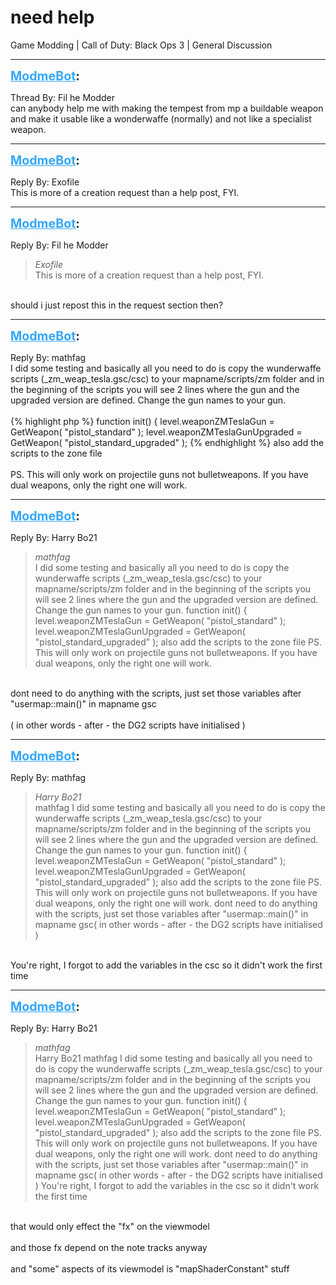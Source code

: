 # need help
Game Modding | Call of Duty: Black Ops 3 | General Discussion

---
<strong style="font-size: 1.4em;"><span style="text-decoration: underline;text-decoration-color: #34a7f9;"><span style="color:#34a7f9;">ModmeBot</span></span>:</strong>

<p>Thread By: Fil he Modder<br />can anybody help me with making the tempest from mp a buildable weapon and make it usable like a wonderwaffe (normally) and not like a specialist weapon.</p>

---
<strong style="font-size: 1.4em;"><span style="text-decoration: underline;text-decoration-color: #34a7f9;"><span style="color:#34a7f9;">ModmeBot</span></span>:</strong>

<p>Reply By: Exofile<br />This is more of a creation request than a help post, FYI.</p>

---
<strong style="font-size: 1.4em;"><span style="text-decoration: underline;text-decoration-color: #34a7f9;"><span style="color:#34a7f9;">ModmeBot</span></span>:</strong>

<p>Reply By: Fil he Modder<br /><blockquote><em>Exofile</em><br />This is more of a creation request than a help post, FYI.</blockquote><br /> should i just repost this in the request section then?</p>

---
<strong style="font-size: 1.4em;"><span style="text-decoration: underline;text-decoration-color: #34a7f9;"><span style="color:#34a7f9;">ModmeBot</span></span>:</strong>

<p>Reply By: mathfag<br />I did some testing and basically all you need to do is copy the wunderwaffe scripts (_zm_weap_tesla.gsc/csc) to your mapname/scripts/zm folder and in the beginning of the scripts you will see 2 lines where the gun and the upgraded version are defined. Change the gun names to your gun.<br /> <br />{% highlight php %}
function init()
{
	level.weaponZMTeslaGun = GetWeapon( "pistol_standard" );
	level.weaponZMTeslaGunUpgraded = GetWeapon( "pistol_standard_upgraded" );
{% endhighlight %}
 also add the scripts to the zone file<br /> <br />PS. This will only work on projectile guns not bulletweapons. If you have dual weapons, only the right one will work.</p>

---
<strong style="font-size: 1.4em;"><span style="text-decoration: underline;text-decoration-color: #34a7f9;"><span style="color:#34a7f9;">ModmeBot</span></span>:</strong>

<p>Reply By: Harry Bo21<br /><blockquote><em>mathfag</em><br />I did some testing and basically all you need to do is copy the wunderwaffe scripts (_zm_weap_tesla.gsc/csc) to your mapname/scripts/zm folder and in the beginning of the scripts you will see 2 lines where the gun and the upgraded version are defined. Change the gun names to your gun.   function init() { level.weaponZMTeslaGun = GetWeapon( &quot;pistol_standard&quot; ); level.weaponZMTeslaGunUpgraded = GetWeapon( &quot;pistol_standard_upgraded&quot; );  also add the scripts to the zone file   PS. This will only work on projectile guns not bulletweapons. If you have dual weapons, only the right one will work.</blockquote><br /> dont need to do anything with the scripts, just set those variables after &quot;usermap::main()&quot; in mapname gsc<br /><br />( in other words - after - the DG2 scripts have initialised )</p>

---
<strong style="font-size: 1.4em;"><span style="text-decoration: underline;text-decoration-color: #34a7f9;"><span style="color:#34a7f9;">ModmeBot</span></span>:</strong>

<p>Reply By: mathfag<br /><blockquote><em>Harry Bo21</em><br />mathfag I did some testing and basically all you need to do is copy the wunderwaffe scripts (_zm_weap_tesla.gsc/csc) to your mapname/scripts/zm folder and in the beginning of the scripts you will see 2 lines where the gun and the upgraded version are defined. Change the gun names to your gun.   function init() { level.weaponZMTeslaGun = GetWeapon( &quot;pistol_standard&quot; ); level.weaponZMTeslaGunUpgraded = GetWeapon( &quot;pistol_standard_upgraded&quot; );  also add the scripts to the zone file   PS. This will only work on projectile guns not bulletweapons. If you have dual weapons, only the right one will work.  dont need to do anything with the scripts, just set those variables after &quot;usermap::main()&quot; in mapname gsc( in other words - after - the DG2 scripts have initialised )</blockquote><br /> You&#39;re right, I forgot to add the variables in the csc so it didn&#39;t work the first time</p>

---
<strong style="font-size: 1.4em;"><span style="text-decoration: underline;text-decoration-color: #34a7f9;"><span style="color:#34a7f9;">ModmeBot</span></span>:</strong>

<p>Reply By: Harry Bo21<br /><blockquote><em>mathfag</em><br />Harry Bo21 mathfag I did some testing and basically all you need to do is copy the wunderwaffe scripts (_zm_weap_tesla.gsc/csc) to your mapname/scripts/zm folder and in the beginning of the scripts you will see 2 lines where the gun and the upgraded version are defined. Change the gun names to your gun.   function init() { level.weaponZMTeslaGun = GetWeapon( &quot;pistol_standard&quot; ); level.weaponZMTeslaGunUpgraded = GetWeapon( &quot;pistol_standard_upgraded&quot; );  also add the scripts to the zone file   PS. This will only work on projectile guns not bulletweapons. If you have dual weapons, only the right one will work.  dont need to do anything with the scripts, just set those variables after &quot;usermap::main()&quot; in mapname gsc( in other words - after - the DG2 scripts have initialised )  You&#39;re right, I forgot to add the variables in the csc so it didn&#39;t work the first time</blockquote><br /> that would only effect the &quot;fx&quot; on the viewmodel<br /> <br />and those fx depend on the note tracks anyway<br /> <br />and &quot;some&quot; aspects of its viewmodel is &quot;mapShaderConstant&quot; stuff</p>
